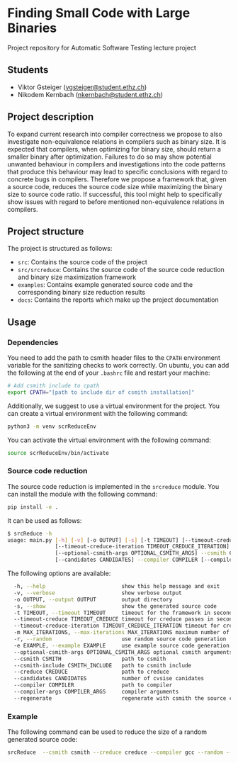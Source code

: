 # Finding Small Code with Large Binaries

Project repository for Automatic Software Testing lecture project

## Students

- Viktor Gsteiger (<vgsteiger@student.ethz.ch>)
- Nikodem Kernbach (<nkernbach@student.ethz.ch>)

## Project description

To expand current research into compiler correctness we propose to also investigate non-equivalence relations in compilers such as binary size.
It is expected that compilers, when optimizing for binary size, should return a smaller binary after optimization.
Failures to do so may show potential unwanted behaviour in compilers and investigations into the code patterns that produce this behaviour may lead to specific conclusions with regard to concrete bugs in compilers.
Therefore we propose a framework that, given a source code, reduces the source code size while maximizing the binary size to source code ratio.
If successful, this tool might help to specifically show issues with regard to before mentioned non-equivalence relations in compilers.

## Project structure

The project is structured as follows:

- `src`: Contains the source code of the project
- `src/srcreduce`: Contains the source code of the source code reduction and binary size maximization framework
- `examples`: Contains example generated source code and the corresponding binary size reduction results
- `docs`: Contains the reports which make up the project documentation

## Usage

### Dependencies

You need to add the path to csmith header files to the `CPATH` environment variable for the sanitizing checks to work correctly. On ubuntu, you can add the following at the end of your `.bashrc` file and restart your machine:

```bash
# Add csmith include to cpath
export CPATH="[path to include dir of csmith installation]"
```

Additionally, we suggest to use a virtual environment for the project. You can create a virtual environment with the following command:

```bash
python3 -m venv scrReduceEnv
```

You can activate the virtual environment with the following command:

```bash
source scrReduceEnv/bin/activate
```

### Source code reduction

The source code reduction is implemented in the `srcreduce` module. You can install the module with the following command:

```bash
pip install -e .
```

It can be used as follows:

```bash
$ srcReduce -h
usage: main.py [-h] [-v] [-o OUTPUT] [-s] [-t TIMEOUT] [--timeout-creduce TIMEOUT_CREDUCE]
               [--timeout-creduce-iteration TIMEOUT_CREDUCE_ITERATION] [-m MAX_ITERATIONS] [-r] [-e EXAMPLE]
               [--optional-csmith-args OPTIONAL_CSMITH_ARGS] --csmith CSMITH --csmith-include CSMITH_INCLUDE --creduce CREDUCE
               [--candidates CANDIDATES] --compiler COMPILER [--compiler-args COMPILER_ARGS] [--regenerate]
```

The following options are available:

```bash
  -h, --help                        show this help message and exit
  -v, --verbose                     show verbose output
  -o OUTPUT, --output OUTPUT        output directory
  -s, --show                        show the generated source code
  -t TIMEOUT, --timeout TIMEOUT     timeout for the framework in seconds
  --timeout-creduce TIMEOUT_CREDUCE timeout for creduce passes in seconds
  --timeout-creduce-iteration TIMEOUT_CREDUCE_ITERATION timeout for creduce per iteration in seconds
  -m MAX_ITERATIONS, --max-iterations MAX_ITERATIONS maximum number of iterations
  -r, --random                      use random source code generation
  -e EXAMPLE, --example EXAMPLE     use example source code generation based on the given example file
  --optional-csmith-args OPTIONAL_CSMITH_ARGS optional csmith arguments
  --csmith CSMITH                   path to csmith
  --csmith-include CSMITH_INCLUDE   path to csmith include
  --creduce CREDUCE                 path to creduce
  --candidates CANDIDATES           number of cvsise canidates
  --compiler COMPILER               path to compiler
  --compiler-args COMPILER_ARGS     compiler arguments
  --regenerate                      regenerate with csmith the source code if no new candidate was found
```

### Example

The following command can be used to reduce the size of a random generated source code:

```bash
srcReduce  --csmith csmith --creduce creduce --compiler gcc --random --output [OUTPUT_DIR] --csmith-include [CSMITH_UNCLUDE] --timeout-creduce 10 --timeout-creduce-iteration 150 --timeout 900
```
